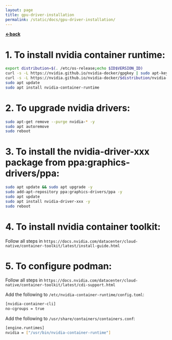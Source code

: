 ```yaml
---
layout: page
title: gpu-driver-installation
permalink: /static/docs/gpu-driver-installation/
---
```


[**<-back**](/static/docs)  

# 1. To install nvidia container runtime:
```bash
export distribution=$(. /etc/os-release;echo $ID$VERSION_ID)
curl -s -L https://nvidia.github.io/nvidia-docker/gpgkey | sudo apt-key add -
curl -s -L https://nvidia.github.io/nvidia-docker/$distribution/nvidia-docker.list | sudo tee /etc/apt/sources.list.d/nvidia-docker.listsudo apt-get update
sudo apt update
sudo apt install nvidia-container-runtime
```

# 2. To upgrade nvidia drivers:
```bash
sudo apt-get remove --purge nvidia-* -y
sudo apt autoremove
sudo reboot
```

# 3. To install the nvidia-driver-xxx package from ppa:graphics-drivers/ppa:
```bash
sudo apt update && sudo apt upgrade -y
sudo add-apt-repository ppa:graphics-drivers/ppa -y
sudo apt update 
sudo apt install nvidia-driver-xxx -y  
sudo reboot
```

# 4. To install nvidia container toolkit:
Follow all steps in `https://docs.nvidia.com/datacenter/cloud-native/container-toolkit/latest/install-guide.html`

# 5. To configure podman:
Follow all steps in `https://docs.nvidia.com/datacenter/cloud-native/container-toolkit/latest/cdi-support.html`  

Add the following to  `/etc/nvidia-container-runtime/config.toml`:
```bash
[nvidia-container-cli]
no-cgroups = true
```

Add the following to `/usr/share/containers/containers.conf`:
```bash
[engine.runtimes]
nvidia = ["/usr/bin/nvidia-container-runtime"]
```

